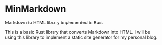 # MinMarkdown
Markdown to HTML library implemented in Rust

This is a basic Rust library that converts Markdown into HTML.  I will be using this library to implement a static site generator for my personal blog.
